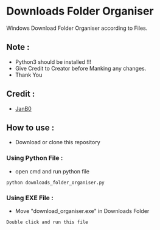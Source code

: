 # Downloads Folder Organiser
Windows Download Folder Organiser according to Files.
## Note :
* Python3 should be installed !!!
* Give Credit to Creator before Manking any changes.
* Thank You
## Credit :
* [JanB0](https://github.com/JanB0/)
## How to use :
* Download or clone this repository
### Using Python File :
* open cmd and run python file
```
python downloads_folder_organiser.py
```
### Using EXE File :
* Move "download_organiser.exe" in Downloads Folder
```
Double click and run this file
```

